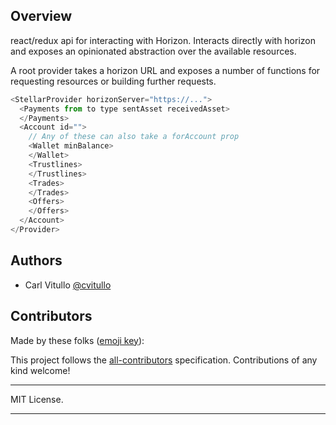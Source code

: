 <!--
These are helpful, keep them around until we can publish and actually use them.
[![Build Status](https://travis-ci.org/jaredpalmer/formik.svg?branch=master)](https://travis-ci.org/jaredpalmer/formik)
[![Stable Release](https://img.shields.io/npm/v/formik.svg)](https://npm.im/formik)
[![Next Release](https://img.shields.io/npm/v/formik/next.svg)](https://www.npmjs.com/package/formik/v/next)
[![Blazing Fast](https://badgen.now.sh/badge/speed/blazing%20%F0%9F%94%A5/green)](https://npm.im/formik)
[![gzip size](http://img.badgesize.io/https://unpkg.com/formik@latest/dist/formik.umd.production.js?compression=gzip)](https://unpkg.com/formik@latest/dist/formik.umd.production.js)
[![license](https://badgen.now.sh/badge/license/MIT)](./LICENSE)
-->

## Overview

react/redux api for interacting with Horizon. Interacts directly with horizon
and exposes an opinionated abstraction over the available resources.

A root provider takes a horizon URL and exposes a number of functions for
requesting resources or building further requests.

```js
<StellarProvider horizonServer="https://...">
  <Payments from to type sentAsset receivedAsset>
  </Payments>
  <Account id="">
    // Any of these can also take a forAccount prop
    <Wallet minBalance>
    </Wallet>
    <Trustlines>
    </Trustlines>
    <Trades>
    </Trades>
    <Offers>
    </Offers>
  </Account>
</Provider>
```

## Authors

* Carl Vitullo [@cvitullo](https://twitter.com/cvitullo)

## Contributors

Made by these folks
([emoji key](https://github.com/kentcdodds/all-contributors#emoji-key)):

<!-- ALL-CONTRIBUTORS-LIST:START - Do not remove or modify this section -->

<!-- ALL-CONTRIBUTORS-LIST:END -->

This project follows the
[all-contributors](https://github.com/kentcdodds/all-contributors)
specification. Contributions of any kind welcome!

---

MIT License.

---
